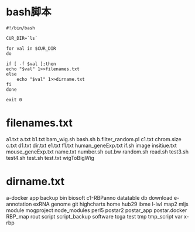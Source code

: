 # bash脚本

    #!/bin/bash

    CUR_DIR=`ls`

    for val in $CUR_DIR
    do

    if [ -f $val ];then
    echo "$val" 1>>filenames.txt
    else
        echo "$val" 1>>dirname.txt
    fi
    done

    exit 0
# filenames.txt
a1.txt
a.txt
b1.txt
bam_wig.sh
bash.sh
b.filter_random.pl
c1.txt
chrom.size
c.txt
d1.txt
dir.txt
e1.txt
f1.txt
human_geneExp.txt
if.sh
image
insitiue.txt
mouse_geneExp.txt
name.txt
number.sh
out.bw
random.sh
read.sh
test3.sh
test4.sh
test.sh
test.txt
wigToBigWig

# dirname.txt
a-docker
app
backup
bin
biosoft
c1-RBPanno
datatable
db
download
e-annotation
exRNA
genome
git
highcharts
home
hub29
ibme
l-lwl
map2
mljs
module
mogproject
node_modules
perl5
postar2
postar_app
postar.docker
RBP_map
rout
script
script_backup
software
tcga
test
tmp
tmp_script
var
x-rbp
